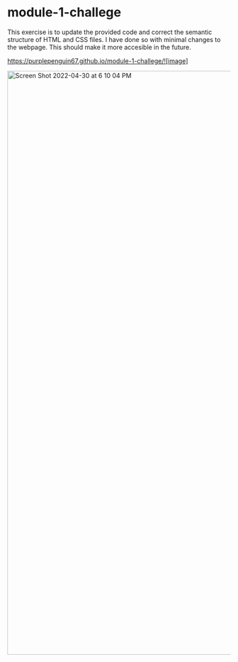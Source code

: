 # module-1-challege

This exercise is to update the provided code and correct the semantic structure of HTML and CSS files. I have done so with minimal changes to the webpage. This should make it more accesible in the future.

https://purplepenguin67.github.io/module-1-challege/![image]

<img width="1315" alt="Screen Shot 2022-04-30 at 6 10 04 PM" src="https://user-images.githubusercontent.com/103548864/166128207-87ceff2d-8043-4a7e-bc91-0d80b876a7d8.png">
